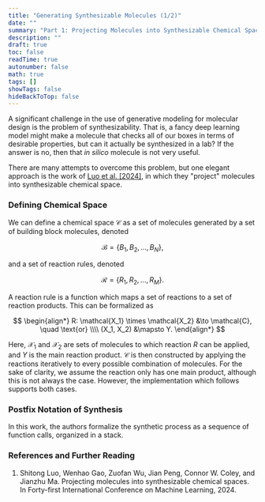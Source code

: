 ```yaml
---
title: "Generating Synthesizable Molecules (1/2)"  
date: ""  
summary: "Part 1: Projecting Molecules into Synthesizable Chemical Spaces"  
description: ""  
draft: true  
toc: false  
readTime: true  
autonumber: false  
math: true  
tags: []
showTags: false  
hideBackToTop: false
---
```


A significant challenge in the use of generative modeling for molecular design is the problem of synthesizability. That is, a fancy deep learning model might make a molecule that checks all of our boxes in terms of desirable properties, but can it actually be synthesized in a lab? If the answer is no, then that *in silico* molecule is not very useful.

There are many attempts to overcome this problem, but one elegant approach is the work of [Luo et al. [2024]](https://arxiv.org/pdf/2406.04628), in which they "project" molecules into synthesizable chemical space.


### Defining Chemical Space

We can define a chemical space $\mathcal{C}$ as a set of molecules generated by a set of building block molecules, denoted

$$
\mathcal{B} = \{B_1, B_2, \dots, B_N\},
$$

and a set of reaction rules, denoted

$$
\mathcal{R} = \{R_1, R_2, \dots, R_M\}.
$$

A reaction rule is a function which maps a set of reactions to a set of reaction products. This can be formalized as

$$
\begin{align*}
R: \mathcal{X_1} \times \mathcal{X_2} &\to \mathcal{C}, \quad \text{or} \\\\
(X_1, X_2) &\mapsto Y.
\end{align*}
$$

Here, $\mathcal{X_1}$ and $\mathcal{X_2}$ are sets of molecules to which reaction $R$ can be applied, and $Y$ is the main reaction product. $\mathcal{C}$ is then constructed by applying the reactions iteratively to every possible combination of molecules. For the sake of clarity, we assume the reaction only has one main product, although this is not always the case. However, the implementation which follows supports both cases.


### Postfix Notation of Synthesis

In this work, the authors formalize the synthetic process as a sequence of function calls, organized in a stack. 





### References and Further Reading

1. Shitong Luo, Wenhao Gao, Zuofan Wu, Jian Peng, Connor W. Coley, and Jianzhu Ma. Projecting molecules into
synthesizable chemical spaces. In Forty-first International Conference on Machine Learning, 2024.